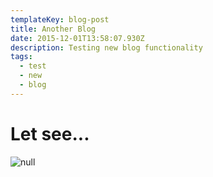 ```yaml
---
templateKey: blog-post
title: Another Blog
date: 2015-12-01T13:58:07.930Z
description: Testing new blog functionality
tags:
  - test
  - new
  - blog
---
```

# Let see...

![null](/img/chemex.jpg)
